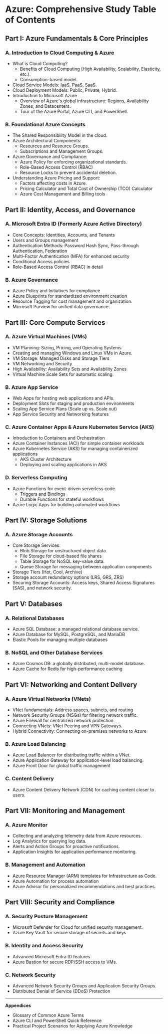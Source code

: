 # Azure: Comprehensive Study Table of Contents

## Part I: Azure Fundamentals & Core Principles

### A. Introduction to Cloud Computing & Azure
*   What is Cloud Computing?
    *   Benefits of Cloud Computing (High Availability, Scalability, Elasticity, etc.).
    *   Consumption-based model.
*   Cloud Service Models: IaaS, PaaS, SaaS.
*   Cloud Deployment Models: Public, Private, Hybrid.
*   Introduction to Microsoft Azure
    *   Overview of Azure's global infrastructure: Regions, Availability Zones, and Datacenters.
    *   Tour of the Azure Portal, Azure CLI, and PowerShell.

### B. Foundational Azure Concepts
*   The Shared Responsibility Model in the cloud.
*   Azure Architectural Components:
    *   Resources and Resource Groups.
    *   Subscriptions and Management Groups.
*   Azure Governance and Compliance:
    *   Azure Policy for enforcing organizational standards.
    *   Role-Based Access Control (RBAC)
    *   Resource Locks to prevent accidental deletion.
*   Understanding Azure Pricing and Support:
    *   Factors affecting costs in Azure.
    *   Pricing Calculator and Total Cost of Ownership (TCO) Calculator
    *   Azure Cost Management and Billing tools

## Part II: Identity, Access, and Governance

### A. Microsoft Entra ID (Formerly Azure Active Directory)
*   Core Concepts: Identities, Accounts, and Tenants
*   Users and Groups management
*   Authentication Methods: Password Hash Sync, Pass-through Authentication, Federation
*   Multi-Factor Authentication (MFA) for enhanced security
*   Conditional Access policies
*   Role-Based Access Control (RBAC) in detail

### B. Azure Governance
*   Azure Policy and Initiatives for compliance
*   Azure Blueprints for standardized environment creation
*   Resource Tagging for cost management and organization.
*   Microsoft Purview for unified data governance.

## Part III: Core Compute Services

### A. Azure Virtual Machines (VMs)
*   VM Planning: Sizing, Pricing, and Operating Systems
*   Creating and managing Windows and Linux VMs in Azure.
*   VM Storage: Managed Disks and Storage Tiers
*   VM Networking and Security
*   High Availability: Availability Sets and Availability Zones
*   Virtual Machine Scale Sets for automatic scaling.

### B. Azure App Service
*   Web Apps for hosting web applications and APIs.
*   Deployment Slots for staging and production environments
*   Scaling App Service Plans (Scale up vs. Scale out)
*   App Service Security and Networking features

### C. Azure Container Apps & Azure Kubernetes Service (AKS)
*   Introduction to Containers and Orchestration
*   Azure Container Instances (ACI) for simple container workloads
*   Azure Kubernetes Service (AKS) for managing containerized applications
    *   AKS Cluster Architecture
    *   Deploying and scaling applications in AKS

### D. Serverless Computing
*   Azure Functions for event-driven serverless code.
    *   Triggers and Bindings
    *   Durable Functions for stateful workflows
*   Azure Logic Apps for building automated workflows

## Part IV: Storage Solutions

### A. Azure Storage Accounts
*   Core Storage Services:
    *   Blob Storage for unstructured object data.
    *   File Storage for cloud-based file shares
    *   Table Storage for NoSQL key-value data.
    *   Queue Storage for messaging between application components
*   Storage Tiers (Hot, Cool, Archive)
*   Storage account redundancy options (LRS, GRS, ZRS)
*   Securing Storage Accounts: Access keys, Shared Access Signatures (SAS), and network security.

## Part V: Databases

### A. Relational Databases
*   Azure SQL Database: a managed relational database service.
*   Azure Database for MySQL, PostgreSQL, and MariaDB
*   Elastic Pools for managing multiple databases

### B. NoSQL and Other Database Services
*   Azure Cosmos DB: a globally distributed, multi-model database.
*   Azure Cache for Redis for high-performance caching

## Part VI: Networking and Content Delivery

### A. Azure Virtual Networks (VNets)
*   VNet fundamentals: Address spaces, subnets, and routing
*   Network Security Groups (NSGs) for filtering network traffic.
*   Azure Firewall for centralized network protection
*   Connecting VNets: VNet Peering and VPN Gateways.
*   Hybrid Connectivity: Connecting on-premises networks to Azure

### B. Azure Load Balancing
*   Azure Load Balancer for distributing traffic within a VNet.
*   Azure Application Gateway for application-level load balancing.
*   Azure Front Door for global traffic management

### C. Content Delivery
*   Azure Content Delivery Network (CDN) for caching content closer to users.

## Part VII: Monitoring and Management

### A. Azure Monitor
*   Collecting and analyzing telemetry data from Azure resources.
*   Log Analytics for querying log data.
*   Alerts and Action Groups for proactive notifications.
*   Application Insights for application performance monitoring.

### B. Management and Automation
*   Azure Resource Manager (ARM) templates for Infrastructure as Code.
*   Azure Automation for process automation
*   Azure Advisor for personalized recommendations and best practices.

## Part VIII: Security and Compliance

### A. Security Posture Management
*   Microsoft Defender for Cloud for unified security management.
*   Azure Key Vault for secure storage of secrets and keys

### B. Identity and Access Security
*   Advanced Microsoft Entra ID features
*   Azure Bastion for secure RDP/SSH access to VMs.

### C. Network Security
*   Advanced Network Security Groups and Application Security Groups.
*   Distributed Denial of Service (DDoS) Protection

---
**Appendices**
*   Glossary of Common Azure Terms
*   Azure CLI and PowerShell Quick Reference
*   Practical Project Scenarios for Applying Azure Knowledge